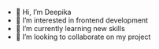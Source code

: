 - 👋 Hi, I’m Deepika
- 👀 I’m interested in frontend development
- 🌱 I’m currently learning new skills
- 💞️ I’m looking to collaborate on my project

<!---
deepikapandey7/deepikapandey7 is a ✨ special ✨ repository because its `README.md` (this file) appears on your GitHub profile.
You can click the Preview link to take a look at your changes.
--->
